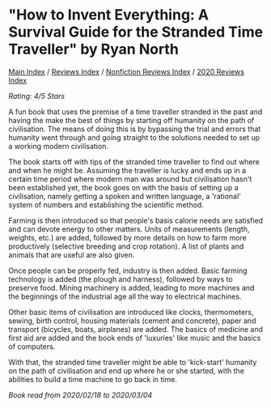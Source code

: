 # "How to Invent Everything: A Survival Guide for the Stranded Time Traveller" by Ryan North

[Main Index](../../../README.md) / [Reviews Index](../../README.md) / [Nonfiction Reviews Index](../README.md) / [2020 Reviews Index](README.md)

*Rating: 4/5 Stars*

A fun book that uses the premise of a time traveller stranded in the past and having the make the best of things by starting off humanity on the path of civilisation. The means of doing this is by bypassing the trial and errors that humanity went through and going straight to the solutions needed to set up a working modern civilisation.

The book starts off with tips of the stranded time traveller to find out where and when he might be. Assuming the traveller is lucky and ends up in a certain time period where modern man was around but civilisation hasn't been established yet, the book goes on with the basis of setting up a civilisation, namely getting a spoken and written language, a 'rational' system of numbers and establishing the scientific method.

Farming is then introduced so that people's basis calorie needs are satisfied and can devote energy to other matters. Units of measurements (length, weights, etc.) are added, followed by more details on how to farm more productively (selective breeding and crop rotation). A list of plants and animals that are useful are also given.

Once people can be properly fed, industry is then added. Basic farming technology is added (the plough and harness), followed by ways to preserve food. Mining machinery is added, leading to more machines and the beginnings of the industrial age all the way to electrical machines.

Other basic items of civilisation are introduced like clocks, thermometers, sewing, birth control, housing materials (cement and concrete), paper and transport (bicycles, boats, airplanes) are added. The basics of medicine and first aid are added and the book ends of 'luxuries' like music and the basics of computers.

With that, the stranded time traveller might be able to 'kick-start' humanity on the path of civilisation and end up where he or she started, with the abilities to build a time machine to go back in time.

*Book read from 2020/02/18 to 2020/03/04*
